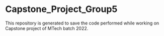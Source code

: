 # Capstone_Project_Group5
This repository is generated to save the code performed while working on Capstone project of MTech batch 2022. 
